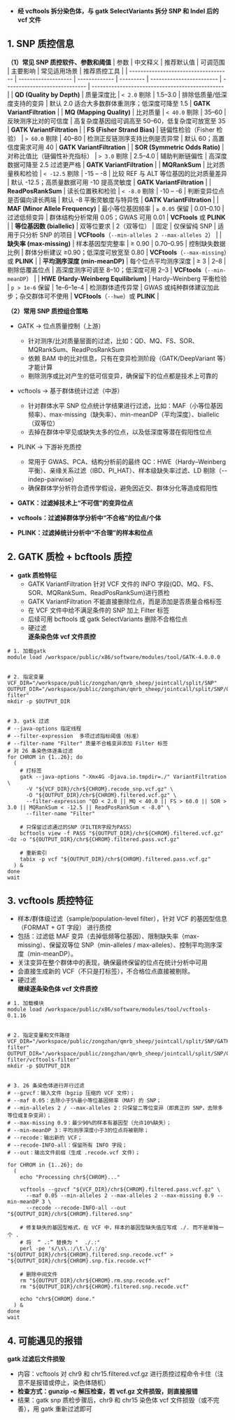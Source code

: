 - **经 vcftools 拆分染色体，与 gatk SelectVariants 拆分 SNP 和 Indel 后的 vcf 文件**

## 1. SNP 质控信息
**（1）常见 SNP 质控软件、参数和阈值**
| 参数                                   | 中文释义                | 推荐默认值         | 可调范围      | 主要影响                     | 常见适用场景                        | 推荐质控工具                                          |
| ------------------------------------ | ------------------- | ------------- | --------- | ------------------------ | ----------------------------- | ----------------------------------------------- |
| **QD (Quality by Depth)**            | 质量深度比               | `< 2.0` 剔除    | 1.5–3.0   | 排除低质量/低深度支持的变异           | 默认 2.0 适合大多数群体重测序；低深度可降至 1.5  | **GATK VariantFiltration**                      |
| **MQ (Mapping Quality)**             | 比对质量                | `< 40.0` 剔除   | 35–60     | 反映测序比对的可信度               | 高复杂度基因组可调高至 50–60，低复杂度可放宽至 35 | **GATK VariantFiltration**                      |
| **FS (Fisher Strand Bias)**          | 链偏性检验（Fisher 检验）    | `> 60.0` 剔除   | 40–80     | 检测正反链测序支持比例是否异常          | 默认 60；高置信度需求可用 40             | **GATK VariantFiltration**                      |
| **SOR (Symmetric Odds Ratio)**       | 对称比值比（链偏性补充指标）      | `> 3.0` 剔除    | 2.5–4.0   | 辅助判断链偏性                  | 高深度数据可降至 2.5 过滤更严格            | **GATK VariantFiltration**                      |
| **MQRankSum**                        | 比对质量秩和检验            | `< -12.5` 剔除  | -15 – -8  | 比较 REF 与 ALT 等位基因的比对质量差异 | 默认 -12.5；高质量数据可用 -10 提高灵敏度    | **GATK VariantFiltration**                      |
| **ReadPosRankSum**                   | 读长位置秩和检验            | `< -8.0` 剔除   | -10 – -6  | 判断变异位点是否偏向读长两端           | 默认 -8 平衡灵敏度与特异性               | **GATK VariantFiltration**                      |
| **MAF (Minor Allele Frequency)**     | 最小等位基因频率            | `≥ 0.05` 保留   | 0.01–0.10 | 过滤低频变异                   | 群体结构分析常用 0.05；GWAS 可用 0.01    | **VCFtools** 或 **PLINK**                        |
| **等位基因数 (biallelic)**                | 双等位要求               | 2（双等位）        | 固定        | 仅保留纯 SNP                 | 适用于只分析 SNP 的项目                | **VCFtools**（`--min-alleles 2 --max-alleles 2`） |
| **缺失率 (max-missing)**                | 样本基因型完整率            | ≥ 0.90        | 0.70–0.95 | 控制缺失数据比例                 | 群体分析建议 ≥0.90；低深度可放宽至 0.80     | **VCFtools**（`--max-missing`）或 **PLINK**        |
| **平均测序深度 (min-meanDP)**              | 每个位点平均测序深度          | ≥ 3           | 2–8       | 剔除低覆盖位点                  | 高深度测序可调至 8–10；低深度可用 2–3       | **VCFtools**（`--min-meanDP`）                    |
| **HWE (Hardy-Weinberg Equilibrium)** | Hardy–Weinberg 平衡检验 | `p > 1e-6` 保留 | 1e-6–1e-4 | 检测群体遗传异常                 | GWAS 或纯种群体建议加此步；杂交群体可不使用      | **VCFtools**（`--hwe`）或 **PLINK**                |

**（2）常用 SNP 质控组合策略**
- GATK → 位点质量控制（上游）
  - 针对测序/比对质量层面的过滤，比如：QD、MQ、FS、SOR、MQRankSum、ReadPosRankSum
  - 依赖 BAM 中的比对信息，只有在变异检测阶段（GATK/DeepVariant 等）才能计算
  - 剔除测序或比对产生的低可信变异，确保留下的位点都是技术上可靠的
- vcftools → 基于群体统计过滤（中游）
  - 针对群体水平 SNP 位点统计学结果进行过滤，比如：MAF（小等位基因频率）、max-missing（缺失率）、min-meanDP（平均深度）、biallelic（双等位）
  - 去掉在群体中罕见或缺失太多的位点，以及低深度等潜在假阳性位点
- PLINK → 下游补充质控
  - 常用于 GWAS、PCA、结构分析前的最终 QC：HWE（Hardy–Weinberg 平衡）、亲缘关系过滤（IBD、PI_HAT）、样本级缺失率过滤、LD 剔除（--indep-pairwise）
  - 确保群体学分析符合遗传学假设，避免因近交、群体分化等造成假阳性

- **GATK：过滤掉技术上“不可信”的变异位点**
- **vcftools：过滤掉群体学分析中“不合格”的位点/个体**
- **PLINK：过滤掉统计分析中“不合理”的样本和位点**


## 2. GATK 质检 + bcftools 质控
- **gatk 质检特征**
  - GATK VariantFiltration 针对 VCF 文件的 INFO 字段(QD、MQ、FS、SOR、MQRankSum、ReadPosRankSum)进行质检
  - GATK VariantFiltration 不能直接删除位点，而是添加是否质量合格标签
  - 在 VCF 文件中给不满足条件的 SNP 加上 Filter 标签
  - 后续可用 bcftools 或 gatk SelectVariants 删除不合格位点
  - 硬过滤  
**逐条染色体 vcf 文件质控**
```
# 1. 加载gatk
module load /workspace/public/x86/software/modules/tool/GATK-4.0.0.0


# 2. 指定变量
VCF_DIR="/workspace/public/zongzhan/qmrb_sheep/jointcall/split/SNP"
OUTPUT_DIR="/workspace/public/zongzhan/qmrb_sheep/jointcall/split/SNP/GATK-filter"
mkdir -p $OUTPUT_DIR


# 3. gatk 过滤
# --java-options 指定线程
# --filter-expression  多项过滤指标阈值（标准）
# --filter-name "Filter" 质量不合格变异添加 Filter 标签
# 对 26 条染色体逐条过滤
for CHROM in {1..26}; do
  (
    # 打标签
    gatk --java-options "-Xmx4G -Djava.io.tmpdir=./" VariantFiltration \
      -V "${VCF_DIR}/chr${CHROM}.recode_snp.vcf.gz" \
      -O "${OUTPUT_DIR}/chr${CHROM}.filtered.vcf.gz" \
      --filter-expression "QD < 2.0 || MQ < 40.0 || FS > 60.0 || SOR > 3.0 || MQRankSum < -12.5 || ReadPosRankSum < -8.0" \
      --filter-name "Filter"

    # 只保留过滤通过的SNP（FILTER字段为PASS）
    bcftools view -f PASS "${OUTPUT_DIR}/chr${CHROM}.filtered.vcf.gz" -Oz -o "${OUTPUT_DIR}/chr${CHROM}.filtered.pass.vcf.gz"

    # 重新索引
    tabix -p vcf "${OUTPUT_DIR}/chr${CHROM}.filtered.pass.vcf.gz"
  ) &
done
wait
```

## 3. vcftools 质控特征
- 样本/群体级过滤（sample/population-level filter），针对 VCF 的基因型信息（FORMAT + GT 字段） 进行质控
- 包括：过滤低 MAF 变异（去掉低频等位基因）、限制缺失率（max-missing）、保留双等位 SNP（min-alleles / max-alleles）、控制平均测序深度（min-meanDP）。
- 关注变异在整个群体中的表现，确保最终保留的位点在统计分析中可用
- 会直接生成新的 VCF（不只是打标签），不合格位点直接被剔除。
- 硬过滤  
**继续逐条染色体 vcf 文件质控**
```
# 1. 加载模块
module load /workspace/public/x86/software/modules/tool/vcftools-0.1.16 


# 2. 指定变量和文件路径
VCF_DIR="/workspace/public/zongzhan/qmrb_sheep/jointcall/split/SNP/GATK-filter"
OUTPUT_DIR="/workspace/public/zongzhan/qmrb_sheep/jointcall/split/SNP/GATK-filter/vcftools-filter"
mkdir -p $OUTPUT_DIR


# 3. 26 条染色体进行并行过滤
# --gzvcf：输入文件（bgzip 压缩的 VCF 文件）；
# --maf 0.05：去除小于5%最小等位基因频率（MAF）的 SNP；
# --min-alleles 2 / --max-alleles 2：只保留二等位变异（即真正的 SNP，去除多等位或复杂变异）；
# --max-missing 0.9：最少90%的样本有基因型（允许10%缺失）；
# --min-meanDP 3：平均测序深度小于3的位点将被剔除；
# --recode：输出新的 VCF；
# --recode-INFO-all：保留所有 INFO 字段；
# --out：输出文件前缀（生成 .recode.vcf 文件）；

for CHROM in {1..26}; do
  (
    echo "Processing chr${CHROM}..."

    vcftools --gzvcf "${VCF_DIR}/chr${CHROM}.filtered.pass.vcf.gz" \
      --maf 0.05 --min-alleles 2 --max-alleles 2 --max-missing 0.9 --min-meanDP 3 \
      --recode --recode-INFO-all --out "${OUTPUT_DIR}/chr${CHROM}.filtered.snp"

    # 修复缺失的基因型格式，在 VCF 中，样本的基因型缺失值应写成 ./. 而不是单独一个 .
    # 将  “ .:” 替换为 "  ./.:"
    perl -pe 's/\s\.:/\t.\/.:/g' "${OUTPUT_DIR}/chr${CHROM}.filtered.snp.recode.vcf" > "${OUTPUT_DIR}/chr${CHROM}.snp.fix.recode.vcf"

    # 删除中间文件
    rm "${OUTPUT_DIR}/chr${CHROM}.rm.snp.recode.vcf"
    rm "${OUTPUT_DIR}/chr${CHROM}.filtered.snp.recode.vcf"

    echo "chr${CHROM} done."
  ) &
done
wait
```

## 4. 可能遇见的报错
**gatk 过滤后文件损毁**
- 内容：vcftools 对 chr9 和 chr15.filtered.vcf.gz 进行质控过程命令卡住（注意不是报错或停止，染色体随机）
- **检查方式：gunzip -c 解压检查，若 vcf.gz 文件损毁，则直接报错**
- 结果：gatk snp 质检步骤后，chr9 和 chr15 染色体 vcf 文件损毁（或不完善），用 gatk 重新过滤即可














